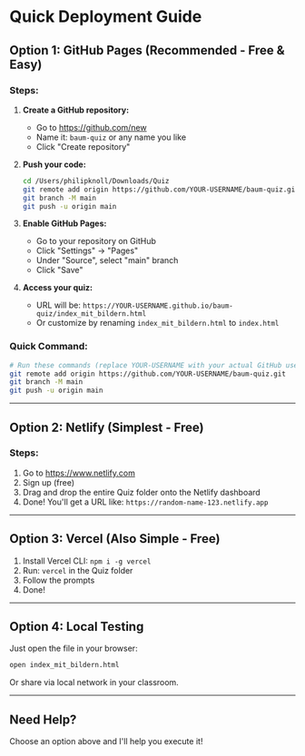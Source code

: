 # Quick Deployment Guide

## Option 1: GitHub Pages (Recommended - Free & Easy)

### Steps:
1. **Create a GitHub repository:**
   - Go to https://github.com/new
   - Name it: `baum-quiz` or any name you like
   - Click "Create repository"

2. **Push your code:**
   ```bash
   cd /Users/philipknoll/Downloads/Quiz
   git remote add origin https://github.com/YOUR-USERNAME/baum-quiz.git
   git branch -M main
   git push -u origin main
   ```

3. **Enable GitHub Pages:**
   - Go to your repository on GitHub
   - Click "Settings" → "Pages"
   - Under "Source", select "main" branch
   - Click "Save"

4. **Access your quiz:**
   - URL will be: `https://YOUR-USERNAME.github.io/baum-quiz/index_mit_bildern.html`
   - Or customize by renaming `index_mit_bildern.html` to `index.html`

### Quick Command:
```bash
# Run these commands (replace YOUR-USERNAME with your actual GitHub username):
git remote add origin https://github.com/YOUR-USERNAME/baum-quiz.git
git branch -M main
git push -u origin main
```

---

## Option 2: Netlify (Simplest - Free)

### Steps:
1. Go to https://www.netlify.com
2. Sign up (free)
3. Drag and drop the entire Quiz folder onto the Netlify dashboard
4. Done! You'll get a URL like: `https://random-name-123.netlify.app`

---

## Option 3: Vercel (Also Simple - Free)

1. Install Vercel CLI: `npm i -g vercel`
2. Run: `vercel` in the Quiz folder
3. Follow the prompts
4. Done!

---

## Option 4: Local Testing

Just open the file in your browser:
```bash
open index_mit_bildern.html
```

Or share via local network in your classroom.

---

## Need Help?

Choose an option above and I'll help you execute it!

